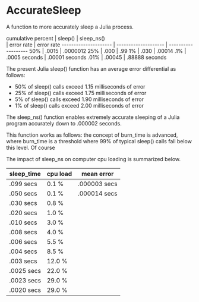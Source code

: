 # AccurateSleep
A function to more accurately sleep a Julia process.

cumulative percent     |  sleep()                | sleep_ns()           
                       |   error rate            | error rate
---------------------  |  --------------------   | -------------------
50%                    |  .0015                  |    .0000012
25%                    |  .000                   |  .99
1%                     |  .030                   |  .00014
.1%                    |  .0005 seconds          | .00001 seconds
.01%                   |  .00045                 | .88888 seconds

The present Julia sleep() function has an average error differential as follows:

  * 50% of sleep() calls exceed 1.15 milliseconds of error
  * 25% of sleep() calls exceed 1.75 milliseconds of error
  * 5% of sleep() calls exceed 1.90 milliseconds of error
  * 1% of sleep() calls exceed 2.00 milliseconds of error 

The sleep_ns() function enables extremely accurate sleeping of a Julia program accurately down to .000002 seconds.

This function works as follows: 
  the concept of burn_time is advanced, where burn_time  is a threshold where 99% of typical sleep() calls fall below this level.  Of course

The impact of sleep_ns on computer cpu loading is summarized below.

sleep_time   |        cpu load   | mean error
-----------  |        --------   | ----------
  .099 secs  |         0.1 %     |  .000003 secs
  .050 secs  |         0.1 %     |  .000014 secs
  .030 secs  |         0.8 %
  .020 secs  |         1.0 %
  .010 secs  |         3.0 %
  .008 secs  |         4.0 %
  .006 secs  |         5.5 %
  .004 secs  |         8.5 %
  .003 secs  |        12.0 %
  .0025 secs |        22.0 %
  .0023 secs |        29.0 %
  .0020 secs |        29.0 %
  
